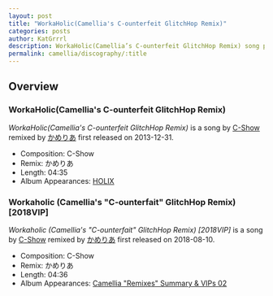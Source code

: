 ```yaml
---
layout: post
title: "WorkaHolic(Camellia's C-ounterfeit GlitchHop Remix)"
categories: posts
author: KatGrrrl
description: WorkaHolic(Camellia’s C-ounterfeit GlitchHop Remix) song page
permalink: camellia/discography/:title
---
```


## Overview

### WorkaHolic(Camellia's C-ounterfeit GlitchHop Remix)

*WorkaHolic(Camellia's C-ounterfeit GlitchHop Remix)* is a song by [C-Show](#) remixed by [かめりあ](<{% link postsWiki/_posts/2023-12-10-camellia.md %}>) first released on 2013-12-31.

* Composition: C-Show
* Remix: かめりあ
* Length: 04:35
* Album Appearances: [HOLIX](http://c-h-s.me/holix/)

### Workaholic (Camellia's "C-ounterfait" GlitchHop Remix) \[2018VIP\]

*Workaholic (Camellia's "C-ounterfait" GlitchHop Remix) \[2018VIP\]* is a song by [C-Show](#) remixed by [かめりあ](<{% link postsWiki/_posts/2023-12-10-camellia.md %}>) first released on 2018-08-10.

* Composition: C-Show
* Remix: かめりあ
* Length: 04:36
* Album Appearances: [Camellia "Remixes" Summary & VIPs 02](<{% link postsInclude/_posts/camellia/albums/Camellia-Remixes-Summary-VIPs-02/2023-12-20-Camellia-Remixes-Summary-VIPs-02.md %}>)
